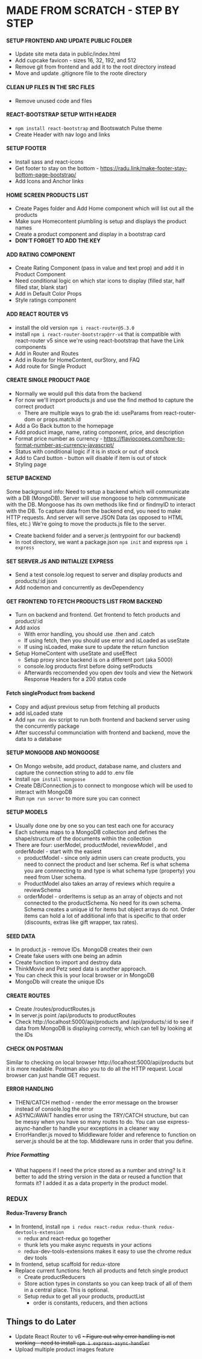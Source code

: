 # MADE FROM SCRATCH - STEP BY STEP

#### SETUP FRONTEND AND UPDATE PUBLIC FOLDER

- Update site meta data in public/index.html
- Add cupcake favicon - sizes 16, 32, 192, and 512
- Remove git from frontend and add it to the root directory instead
- Move and update .gitignore file to the roote directory

#### CLEAN UP FILES IN THE SRC FILES

- Remove unused code and files

#### REACT-BOOTSTRAP SETUP WITH HEADER

- `npm install react-bootstrap` and Bootswatch Pulse theme
- Create Header with nav logo and links

#### SETUP FOOTER

- Install sass and react-icons
- Get footer to stay on the bottom - https://radu.link/make-footer-stay-bottom-page-bootstrap/
- Add Icons and Anchor links

#### HOME SCREEN PRODUCTS LIST

- Create Pages folder and Add Home component which will list out all the products
- Make sure Homecontent plumbling is setup and displays the product names
- Create a product component and display in a bootstrap card
- **DON'T FORGET TO ADD THE KEY**

#### ADD RATING COMPONENT

- Create Rating Component (pass in value and text prop) and add it in Product Component
- Need conditional logic on which star icons to display (filled star, half filled star, blank star)
- Add in Default Color Props
- Style ratings component

#### ADD REACT ROUTER V5

- install the old version `npm i react-router@5.3.0`
- install `npm i react-router-bootstrap@rr-v4` that is compatible with react-router v5 since we're using react-bootstrap that have the Link components
- Add in Router and Routes
- Add in Route for HomeContent, ourStory, and FAQ
- Add route for Single Product

#### CREATE SINGLE PRODUCT PAGE

- Normally we would pull this data from the backend
- For now we'll import products.js and use the find method to capture the correct product
  - There are multiple ways to grab the id: useParams from react-router-dom or props.match.id
- Add a Go Back button to the homepage
- Add product image, name, rating component, price, and description
- Format price number as currency - https://flaviocopes.com/how-to-format-number-as-currency-javascript/
- Status with conditional logic if it is in stock or out of stock
- Add to Card button - button will disable if item is out of stock
- Styling page

#### SETUP BACKEND

Some background info: Need to setup a backend which will communicate with a DB (MongoDB). Server will use mongoose to help commmunicate with the DB. Mongoose has its own methods like find or findmyID to interact with the DB. To capture data from the backend end, you need to make HTTP requests. And server will serve JSON Data (as opposed to HTML files, etc.) We're going to move the products.js file to the server.

- Create backend folder and a server.js (entrypoint for our backend)
- In root directory, we want a package.json `npm init` and express `npm i express`

#### SET SERVER.JS AND INITIALIZE EXPRESS

- Send a test console.log request to server and display products and products/:id json
- Add nodemon and concurrently as devDependency

#### GET FRONTEND TO FETCH PRODUCTS LIST FROM BACKEND

- Turn on backend and frontend. Get frontend to fetch products and product/:id
- Add axios
  - With error handling, you should use .then and .catch
  - If using fetch, then you should use error and isLoaded as useState
  - If using isLoaded, make sure to update the return function
- Setup HomeContent with useState and useEffect
  - Setup proxy since backend is on a different port (aka 5000)
  - console.log products first before doing setProducts
  - Afterwards reccomended you open dev tools and view the Network Response Headers for a 200 status code

#### Fetch singleProduct from backend

- Copy and adjust previous setup from fetching all products
- add isLoaded state
- Add `npm run dev` script to run both frontend and backend server using the concurrently package
- After successful communciation with frontend and backend, move the data to a database

#### SETUP MONGODB AND MONGOOSE

- On Mongo website, add product, database name, and clusters and capture the connection string to add to .env file
- Install `npm install mongoose`
- Create DB/Connection.js to connect to mongoose which will be used to interact with MongoDB
- Run `npm run server` to more sure you can connect

#### SETUP MODELS

- Usually done one by one so you can test each one for accuracy
- Each schema maps to a MongoDB collection and defines the shape/structure of the documents within the collection
- There are four: userModel, productModel, reviewModel , and orderModel - start with the easiest
  - productModel - since only admin users can create products, you need to connect the product and Iser schema. Ref is what schema you are connnecting to and type is what schema type (property) you need from User schema.
  - ProductModel also takes an array of reviews which require a reviewSchema
  - orderModel - orderItems is setup as an array of objects and not connected to the productSchema. No need for its own schema. Schema creates a unique id for items but object arrays do not. Order items can hold a lot of additional info that is specific to that order (discounts, extras like gift wrapper, tax rates).

#### SEED DATA

- In product.js - remove IDs. MongoDB creates their own
- Create fake users with one being an admin
- Create function to import and destroy data
- ThinkMovie and Petz seed data is another approach.
- You can check this is your local browser or in MongoDB
- MongoDb will create the unique IDs

#### CREATE ROUTES

- Create /routes/productRoutes.js
- In server.js point /api/products to productRoutes
- Check http://localhost:5000/api/products and /api/products/:id to see if data from MongoDB is displaying correctly, which can tell by looking at the IDs

#### CHECK ON POSTMAN

Similar to checking on local browser http://localhost:5000/api/products but it is more readable. Postman also you to do all the HTTP request. Local browser can just handle GET request.

#### ERROR HANDLING

- THEN/CATCH method - render the error message on the browser instead of console.log the error
- ASYNC/AWAIT handles error using the TRY/CATCH structure, but can be messy when you have so many routes to do. You can use express-async-handler to handle your exceptions in a cleaner way
- ErrorHandler.js moved to Middleware folder and reference to function on server.js should be at the top. Middleware runs in order that you define.

##### Price Formatting

- What happens if I need the price stored as a number and string? Is it better to add the string version in the data or reused a function that formats it? I added it as a data property in the product model.

### REDUX

#### Redux-Traversy Branch

- In frontend, install `npm i redux react-redux redux-thunk redux-devtools-extension`
  - redux and react-redux go together
  - thunk lets you make async requests in your actions
  - redux-dev-tools-extensions makes it easy to use the chrome redux dev tools
- In frontend, setup scaffold for redux-store
- Replace current functions: fetch all products and fetch single product
  - Create productReducers
  - Store action types in constants so you can keep track of all of them in a central place. This is optional.
  - Setup redux to get all your products, productList
    - order is constants, reducers, and then actions

## Things to do Later

- Update React Router to v6
  ~~- Figure out why error handling is not working - need to install `npm i express-async-handler`~~
- Upload multiple product images feature
